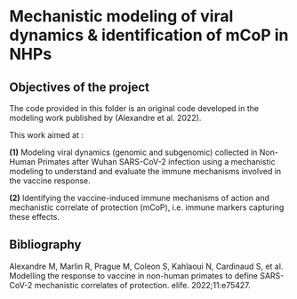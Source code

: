 # **Mechanistic modeling of viral dynamics & identification of mCoP in NHPs**

## **Objectives of the project**

The code provided in this folder is an original code developed in the
modeling work published by (Alexandre et al. 2022).

This work aimed at :

**(1)** Modeling viral dynamics (genomic and subgenomic) collected in
Non-Human Primates after Wuhan SARS-CoV-2 infection using a mechanistic
modeling to understand and evaluate the immune mechanisms involved in
the vaccine response.

**(2)** Identifying the vaccine-induced immune mechanisms of action and
mechanistic correlate of protection (mCoP), i.e. immune markers
capturing these effects.

## **Bibliography**

Alexandre M, Marlin R, Prague M, Coleon S, Kahlaoui N, Cardinaud S, et
al. Modelling the response to vaccine in non-human primates to define
SARS-CoV-2 mechanistic correlates of protection. elife. 2022;11:e75427.
